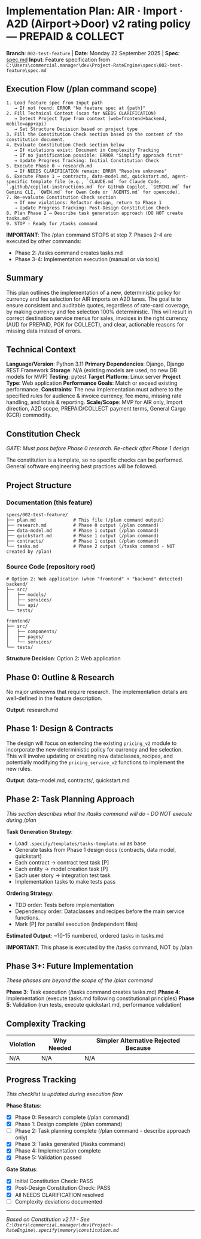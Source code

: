 # Implementation Plan: AIR · Import · A2D (Airport→Door) v2 rating policy — PREPAID & COLLECT

**Branch**: `002-test-feature` | **Date**: Monday 22 September 2025 | **Spec**: [spec.md](./spec.md)
**Input**: Feature specification from `C:\Users\commercial.manager\dev\Project-RateEngine\specs\002-test-feature\spec.md`

## Execution Flow (/plan command scope)
```
1. Load feature spec from Input path
   → If not found: ERROR "No feature spec at {path}"
2. Fill Technical Context (scan for NEEDS CLARIFICATION)
   → Detect Project Type from context (web=frontend+backend, mobile=app+api)
   → Set Structure Decision based on project type
3. Fill the Constitution Check section based on the content of the constitution document.
4. Evaluate Constitution Check section below
   → If violations exist: Document in Complexity Tracking
   → If no justification possible: ERROR "Simplify approach first"
   → Update Progress Tracking: Initial Constitution Check
5. Execute Phase 0 → research.md
   → If NEEDS CLARIFICATION remain: ERROR "Resolve unknowns"
6. Execute Phase 1 → contracts, data-model.md, quickstart.md, agent-specific template file (e.g., `CLAUDE.md` for Claude Code, `.github/copilot-instructions.md` for GitHub Copilot, `GEMINI.md` for Gemini CLI, `QWEN.md` for Qwen Code or `AGENTS.md` for opencode).
7. Re-evaluate Constitution Check section
   → If new violations: Refactor design, return to Phase 1
   → Update Progress Tracking: Post-Design Constitution Check
8. Plan Phase 2 → Describe task generation approach (DO NOT create tasks.md)
9. STOP - Ready for /tasks command
```

**IMPORTANT**: The /plan command STOPS at step 7. Phases 2-4 are executed by other commands:
- Phase 2: /tasks command creates tasks.md
- Phase 3-4: Implementation execution (manual or via tools)

## Summary
This plan outlines the implementation of a new, deterministic policy for currency and fee selection for AIR imports on A2D lanes. The goal is to ensure consistent and auditable quotes, regardless of rate-card coverage, by making currency and fee selection 100% deterministic. This will result in correct destination service menus for sales, invoices in the right currency (AUD for PREPAID, PGK for COLLECT), and clear, actionable reasons for missing data instead of errors.

## Technical Context
**Language/Version**: Python 3.11
**Primary Dependencies**: Django, Django REST Framework
**Storage**: N/A (existing models are used, no new DB models for MVP)
**Testing**: pytest
**Target Platform**: Linux server
**Project Type**: Web application
**Performance Goals**: Match or exceed existing performance.
**Constraints**: The new implementation must adhere to the specified rules for audience & invoice currency, fee menu, missing rate handling, and totals & reporting.
**Scale/Scope**: MVP for AIR only, Import direction, A2D scope, PREPAID/COLLECT payment terms, General Cargo (GCR) commodity.

## Constitution Check
*GATE: Must pass before Phase 0 research. Re-check after Phase 1 design.*

The constitution is a template, so no specific checks can be performed. General software engineering best practices will be followed.

## Project Structure

### Documentation (this feature)
```
specs/002-test-feature/
├── plan.md              # This file (/plan command output)
├── research.md          # Phase 0 output (/plan command)
├── data-model.md        # Phase 1 output (/plan command)
├── quickstart.md        # Phase 1 output (/plan command)
├── contracts/           # Phase 1 output (/plan command)
└── tasks.md             # Phase 2 output (/tasks command - NOT created by /plan)
```

### Source Code (repository root)
```
# Option 2: Web application (when "frontend" + "backend" detected)
backend/
├── src/
│   ├── models/
│   ├── services/
│   └── api/
└── tests/

frontend/
├── src/
│   ├── components/
│   ├── pages/
│   └── services/
└── tests/
```

**Structure Decision**: Option 2: Web application

## Phase 0: Outline & Research
No major unknowns that require research. The implementation details are well-defined in the feature description.

**Output**: research.md

## Phase 1: Design & Contracts
The design will focus on extending the existing `pricing_v2` module to incorporate the new deterministic policy for currency and fee selection. This will involve updating or creating new dataclasses, recipes, and potentially modifying the `pricing_service_v2` functions to implement the new rules.

**Output**: data-model.md, contracts/, quickstart.md

## Phase 2: Task Planning Approach
*This section describes what the /tasks command will do - DO NOT execute during /plan*

**Task Generation Strategy**:
- Load `.specify/templates/tasks-template.md` as base
- Generate tasks from Phase 1 design docs (contracts, data model, quickstart)
- Each contract → contract test task [P]
- Each entity → model creation task [P]
- Each user story → integration test task
- Implementation tasks to make tests pass

**Ordering Strategy**:
- TDD order: Tests before implementation
- Dependency order: Dataclasses and recipes before the main service functions.
- Mark [P] for parallel execution (independent files)

**Estimated Output**: ~10-15 numbered, ordered tasks in tasks.md

**IMPORTANT**: This phase is executed by the /tasks command, NOT by /plan

## Phase 3+: Future Implementation
*These phases are beyond the scope of the /plan command*

**Phase 3**: Task execution (/tasks command creates tasks.md)
**Phase 4**: Implementation (execute tasks.md following constitutional principles)
**Phase 5**: Validation (run tests, execute quickstart.md, performance validation)

## Complexity Tracking
| Violation | Why Needed | Simpler Alternative Rejected Because |
|-----------|------------|-------------------------------------|
| N/A       | N/A        | N/A                                 |


## Progress Tracking
*This checklist is updated during execution flow*

**Phase Status**:
- [X] Phase 0: Research complete (/plan command)
- [X] Phase 1: Design complete (/plan command)
- [ ] Phase 2: Task planning complete (/plan command - describe approach only)
- [X] Phase 3: Tasks generated (/tasks command)
- [X] Phase 4: Implementation complete
- [X] Phase 5: Validation passed

**Gate Status**:
- [X] Initial Constitution Check: PASS
- [X] Post-Design Constitution Check: PASS
- [X] All NEEDS CLARIFICATION resolved
- [ ] Complexity deviations documented

---
*Based on Constitution v2.1.1 - See `C:\Users\commercial.manager\dev\Project-RateEngine\.specify\memory\constitution.md`*
